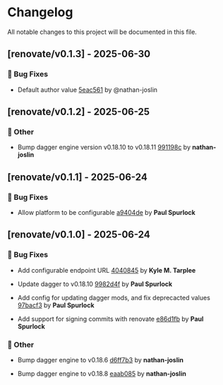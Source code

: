 # Changelog

All notable changes to this project will be documented in this file.

## [renovate/v0.1.3] - 2025-06-30

### 🐛 Bug Fixes

- Default author value [5eac561](https://github.com/act3-ai/dagger/commit/5eac561575fa40238d167d606671899cb9521149) by @nathan-joslin


## [renovate/v0.1.2] - 2025-06-25

### 💼 Other

- Bump dagger engine version v0.18.10 to v0.18.11 [991198c](https://github.com/act3-ai/dagger/commit/991198c4ced10523a4fd132024221bef79a99718) by **nathan-joslin**


## [renovate/v0.1.1] - 2025-06-24

### 🐛 Bug Fixes

- Allow platform to be configurable [a9404de](https://github.com/act3-ai/dagger/commit/a9404de8d24d990ea0dd0752829354487185cd27) 
by **Paul Spurlock**



## [renovate/v0.1.0] - 2025-06-24

### 🐛 Bug Fixes

- Add configurable endpoint URL [4040845](https://github.com/act3-ai/dagger/commit/4040845f411efe2bacc0d5a84ace48e178af9c85) 
by **Kyle M. Tarplee**


- Update dagger to v0.18.10 [9982d4f](https://github.com/act3-ai/dagger/commit/9982d4fc8f45b0950a4ecb2c2c8d5d73edd980c6) 
by **Paul Spurlock**


- Add config for updating dagger mods, and fix deprecacted values [97bacf3](https://github.com/act3-ai/dagger/commit/97bacf3f0da6f1de2231624b719f41c6b1f80c13) 
by **Paul Spurlock**


- Add support for signing commits with renovate [e86d1fb](https://github.com/act3-ai/dagger/commit/e86d1fb45ebbac2ee9a3f439446e900f1b266eff) 
by **Paul Spurlock**



### 💼 Other

- Bump dagger engine to v0.18.6 [d6ff7b3](https://github.com/act3-ai/dagger/commit/d6ff7b36a1c6bca7c91b14bbb57bda0d6dd528da) 
by **nathan-joslin**


- Bump dagger engine to v0.18.8 [eaab085](https://github.com/act3-ai/dagger/commit/eaab085d363ece477c43b46ecbbcefe96a640f51) 
by **nathan-joslin**



